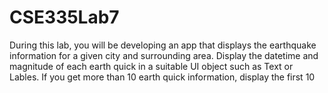 # CSE335Lab7
During this lab, you will be developing an app that displays the earthquake
information for a given city and surrounding area. Display the datetime and
magnitude of each earth quick in a suitable UI object such as Text or Lables. If you get
more than 10 earth quick information, display the first 10
